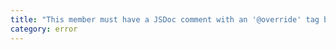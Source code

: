 ```yaml
---
title: "This member must have a JSDoc comment with an '@override' tag because it overrides a member in the base class '{0}'."
category: error
---
```

